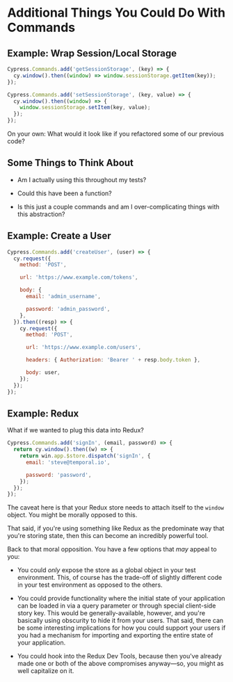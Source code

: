 # Additional Things You Could Do With Commands

## Example: Wrap Session/Local Storage

```js
Cypress.Commands.add('getSessionStorage', (key) => {
  cy.window().then((window) => window.sessionStorage.getItem(key));
});

Cypress.Commands.add('setSessionStorage', (key, value) => {
  cy.window().then((window) => {
    window.sessionStorage.setItem(key, value);
  });
});
```

On your own: What would it look like if you refactored some of our previous code?

## Some Things to Think About

- Am I actually using this throughout my tests?

- Could this have been a function?

- Is this just a couple commands and am I over-complicating things with this abstraction?

## Example: Create a User

```js
Cypress.Commands.add('createUser', (user) => {
  cy.request({
    method: 'POST',

    url: 'https://www.example.com/tokens',

    body: {
      email: 'admin_username',

      password: 'admin_password',
    },
  }).then((resp) => {
    cy.request({
      method: 'POST',

      url: 'https://www.example.com/users',

      headers: { Authorization: 'Bearer ' + resp.body.token },

      body: user,
    });
  });
});
```

## Example: Redux

What if we wanted to plug this data into Redux?

```js
Cypress.Commands.add('signIn', (email, password) => {
  return cy.window().then((w) => {
    return win.app.$store.dispatch('signIn', {
      email: 'steve@temporal.io',

      password: 'password',
    });
  });
});
```

The caveat here is that your Redux store needs to attach itself to the `window` object. You might be morally opposed to this.

That said, if you're using something like Redux as the predominate way that you're storing state, then this can become an incredibly powerful tool.

Back to that moral opposition. You have a few options that _may_ appeal to you:

- You could _only_ expose the store as a global object in your test environment. This, of course has the trade-off of slightly different code in your test environment as opposed to the others.

- You could provide functionality where the initial state of your application can be loaded in via a query parameter or through special client-side story key. This would be generally-available, however, and you're basically using obscurity to hide it from your users. That said, there can be some interesting implications for how you could support your users if you had a mechanism for importing and exporting the entire state of your application.

- You could hook into the Redux Dev Tools, because then you've already made one or both of the above compromises anyway—so, you might as well capitalize on it.
